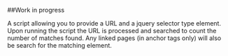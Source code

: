 ##Work in progress

A script allowing you to provide a URL and a jquery selector type element. Upon running the script the URL is processed and searched to count the number of matches found. Any linked pages (in anchor tags only) will also be search for the matching element.